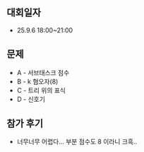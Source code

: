 ## 대회일자
- 25.9.6 18:00~21:00 <br>

## 문제
- A - 서브태스크 점수 <br>
- B - k 혐오자(8) <br>
- C - 트리 위의 표식 <br>
- D - 신호기 <br>

## 참가 후기
- 너무너무 어렵다... 부분 점수도 8 이라니 크흑..

